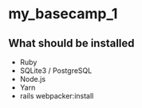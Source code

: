 # my_basecamp_1

## What should be installed
- Ruby
- SQLite3 / PostgreSQL
- Node.js
- Yarn
- rails webpacker:install
